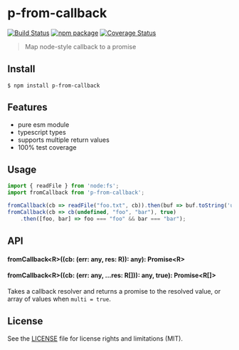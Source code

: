 # p-from-callback

[![Build Status][build-badge]][build]
[![npm package][npm-badge]][npm]
[![Coverage Status][coveralls-badge]][coveralls]

> Map node-style callback to a promise

## Install

```
$ npm install p-from-callback
```

## Features

* pure esm module
* typescript types
* supports multiple return values
* 100% test coverage

## Usage

```js
import { readFile } from 'node:fs';
import fromCallback from 'p-from-callback';

fromCallback(cb => readFile("foo.txt", cb)).then(buf => buf.toString('utf8'));
fromCallback(cb => cb(undefined, "foo", "bar"), true)
    .then([foo, bar] => foo === "foo" && bar === "bar");
```

## API

#### fromCallback\<R\>((cb: (err: any, res: R)): any): Promise\<R\>
#### fromCallback\<R\>((cb: (err: any, ...res: R[])): any, true): Promise\<R[]\>

Takes a callback resolver and returns a promise to the resolved value, or array of values when `multi = true`.

## License

See the [LICENSE](LICENSE.md) file for license rights and limitations (MIT).

[build-badge]: https://img.shields.io/github/workflow/status/dotcore64/p-from-callback/test/master?style=flat-square
[build]: https://github.com/dotcore64/p-from-callback/actions

[npm-badge]: https://img.shields.io/npm/v/p-from-callback.svg?style=flat-square
[npm]: https://www.npmjs.org/package/p-from-callback

[coveralls-badge]: https://img.shields.io/coveralls/dotcore64/p-from-callback/master.svg?style=flat-square
[coveralls]: https://coveralls.io/r/dotcore64/p-from-callback
